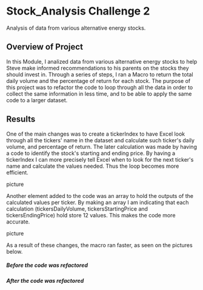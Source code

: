 # Stock_Analysis Challenge 2
Analysis of data from various alternative energy stocks.

## **Overview of Project**

In this Module, I analized data from various alternative energy stocks to help Steve make informed recommendations to his parents on the stocks they should invest in. Through a series of steps, I ran a Macro to return the total daily volume and the percentage of return for each stock. The purpose of this project was to refactor the code to loop through all the data in order to collect the same information in less time, and to be able to apply the same code to a larger dataset.

## **Results**

One of the main changes was to create a tickerIndex to have Excel look through all the tickers' name in the dataset and calculate such ticker's daily volume, and percentage of return. The later calculation was made by having a code to identify the stock's starting and ending price. By having a tickerIndex I can more precisely tell Excel when to look for the next ticker's name and calculate the values needed. Thus the loop becomes more efficient.

picture

Another element added to the code was an array to hold the outputs of the calculated values per ticker. By making an array I am indicating that each calculation (tickersDailyVolume, tickersStartingPrice and tickersEndingPrice) hold store 12 values. This makes the code more accurate.
  
picture
  
As a result of these changes, the macro ran faster, as seen on the pictures below.
  
##### *Before the code was refactored*
  
  
##### *After the code was refactored*


